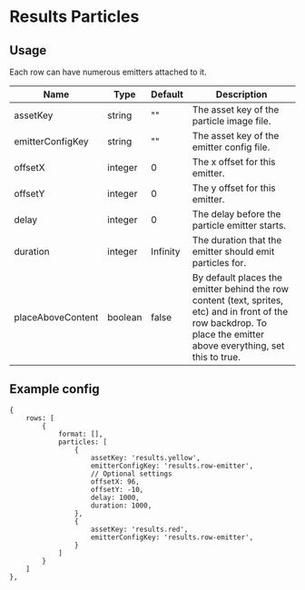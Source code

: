 # Results Particles

## Usage

Each row can have numerous emitters attached to it.

| Name | Type | Default | Description |
|------|------|----------|-------------|
| assetKey | string | "" | The asset key of the particle image file. |
| emitterConfigKey | string | "" | The asset key of the emitter config file. |
| offsetX | integer | 0 | The x offset for this emitter. |
| offsetY | integer | 0 | The y offset for this emitter. |
| delay | integer | 0 | The delay before the particle emitter starts. |
| duration | integer | Infinity | The duration that the emitter should emit particles for. |
| placeAboveContent | boolean | false | By default places the emitter behind the row content (text, sprites, etc) and in front of the row backdrop. To place the emitter above everything, set this to true. |

## Example config

```json5
{
    rows: [
        {
            format: [],
            particles: [
                {
                    assetKey: 'results.yellow',
                    emitterConfigKey: 'results.row-emitter',
                    // Optional settings
                    offsetX: 96,
                    offsetY: -10,
                    delay: 1000,
                    duration: 1000,
                },
                {
                    assetKey: 'results.red',
                    emitterConfigKey: 'results.row-emitter',
                }
            ]
        }
    ]
},